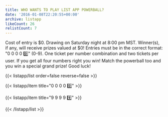 ```yaml
---
title: WHO WANTS TO PLAY LIST APP POWERBALL?
date: '2016-01-08T22:20:55+00:00'
archive: listapp
likeCount: 26
relistCount: 7
---
```


Cost of entry is $0. Drawing on Saturday night at 8:00 pm MST. Winner(s), if any, will receive prizes valued at $0! Entries must be in the correct format: "0 0 0 0 0️⃣" (0-9). One ticket per number combination and two tickets per user. If you get all four numbers right you win! Match the powerball too and you win a special grand prize! Good luck!

<!--more-->

{{< listapp/list order=false reverse=false >}}

   {{< listapp/item title="0 0 0 0 0️⃣" >}}

   {{< listapp/item title="9 9 9 9 9️⃣" >}}

{{< /listapp/list >}}
